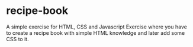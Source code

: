 # recipe-book
A simple exercise for HTML, CSS and Javascript
Exercise where you have to create a recipe book with simple HTML knowledge and later add some CSS to it.